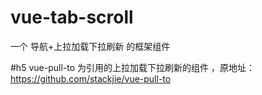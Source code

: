 # vue-tab-scroll
一个 导航+上拉加载下拉刷新 的框架组件

#h5
vue-pull-to 为引用的上拉加载下拉刷新的组件 ，原地址：https://github.com/stackjie/vue-pull-to
